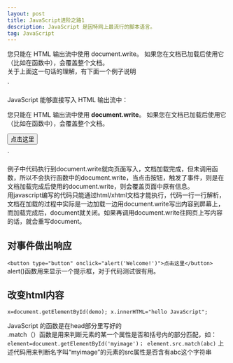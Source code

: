 ```yaml
---
layout: post
title: JavaScript进阶之路1
description: JavaScript 是因特网上最流行的脚本语言。
tag: JavaScript
---
```


您只能在 HTML 输出流中使用 document.write。 如果您在文档已加载后使用它（比如在函数中），会覆盖整个文档。  
关于上面这一句话的理解，有下面一个例子说明  

 `<!DOCTYPE html>
 <html>
   <head>
    <meta charset="UTF-8">
   </head>
 <body>

  <p>
    JavaScript 能够直接写入 HTML 输出流中：
  </p>
  <script>
   document.write("<h1>This is a heading</h1>");
   document.write("<p>This is a paragraph.</p>");
  </script>

 <p>
   您只能在 HTML 输出流中使用 <strong>document.write</strong>。
   如果您在文档已加载后使用它（比如在函数中），会覆盖整个文档。
  </p>

  <button onclick="myFunction()">点击这里</button>

   <script>
   function myFunction()
  {
   document.write("调用了函数，文档被重写");
   }
   </script>

 </body>
 </html>`

 例子中代码执行到document.write就向页面写入，文档加载完成，但未调用函数，所以不会执行函数中的document.write，当点击按钮，触发了事件，则是在文档加载完成后使用的document.write，则会覆盖页面中原有信息。  
 用javascript编写的代码只能通过html/xhtml文档才能执行，代码一行一行解析，文档在加载的过程中实际是一边加载一边用document.write写出内容到屏幕上，而加载完成后，document就关闭。如果再调用document.write往网页上写内容的话，就会重写document。

## 对事件做出响应
`<button type="button" onclick="alert('Welcome!')">点击这里</button>`
alert()函数用来显示一个提示框，对于代码测试很有用。

## 改变html内容
`x=document.getElementById(demo);
 x.innerHTML="hello JavaScript";`

JavaScript 的函数是在head部分里写好的  
.match（）函数是用来判断元素的某一个属性是否和括号内的部分匹配，如：  
`element=document.getElementById('myimage')；
element.src.match(abc)`
上述代码用来判断名字叫“myimage”的元素的src属性是否含有abc这个字符串  
